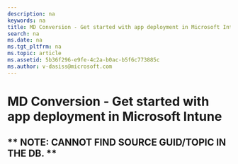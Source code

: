 ```yaml
---
description: na
keywords: na
title: MD Conversion - Get started with app deployment in Microsoft Intune
search: na
ms.date: na
ms.tgt_pltfrm: na
ms.topic: article
ms.assetid: 5b36f296-e9fe-4c2a-b0ac-b5f6c773885c
ms.author: v-dasiss@microsoft.com
---
```

# MD Conversion - Get started with app deployment in Microsoft Intune

## &#42;&#42; NOTE: CANNOT FIND SOURCE GUID/TOPIC IN THE DB. &#42;&#42;
